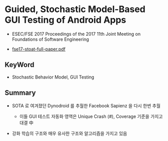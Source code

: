 # Guided, Stochastic Model-Based GUI Testing of Android Apps

* ESEC/FSE 2017 Proceedings of the 2017 11th Joint Meeting on Foundations of Software Engineering

* [fse17-stoat-full-paper.pdf](../resources/fse17-stoat-full-paper.pdf)

## KeyWord

* Stochastic Behavior Model, GUI Testing

## Summary

* SOTA 로 여겨졌던 Dynodroid 를 추월한 Facebook Sapienz 을 다시 한번 추월

  * 이들 GUI 테스트 자동화 영역은 Unique Crash (#), Coverage 기준을 가지고 대결 中

* 강화 학습의 구조와 매우 유사한 구조와 알고리즘을 가지고 있음
